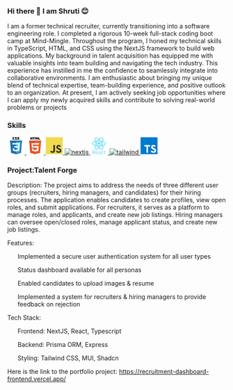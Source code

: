 ### Hi there 👋 I am Shruti 😊
I am a former technical recruiter, currently transitioning into a software engineering role. I completed a rigorous 10-week full-stack coding boot camp at Mind-Mingle. Throughout the program, I honed my technical skills in TypeScript, HTML, and CSS using the NextJS framework to build web applications. My background in talent acquisition has equipped me with valuable insights into team building and navigating the tech industry. This experience has instilled in me the confidence to seamlessly integrate into collaborative environments. I am enthusiastic about bringing my unique blend of technical expertise, team-building experience, and positive outlook to an organization. At present, I am actively seeking job opportunities where I can apply my newly acquired skills and contribute to solving real-world problems or projects


<h3 align="left">Skills</h3>
<p align="left"> <a href="https://www.w3schools.com/css/" target="_blank" rel="noreferrer"> <img src="https://raw.githubusercontent.com/devicons/devicon/master/icons/css3/css3-original-wordmark.svg" alt="css3" width="40" height="40"/> </a> <a href="https://www.w3.org/html/" target="_blank" rel="noreferrer"> <img src="https://raw.githubusercontent.com/devicons/devicon/master/icons/html5/html5-original-wordmark.svg" alt="html5" width="40" height="40"/> </a> <a href="https://developer.mozilla.org/en-US/docs/Web/JavaScript" target="_blank" rel="noreferrer"> <img src="https://raw.githubusercontent.com/devicons/devicon/master/icons/javascript/javascript-original.svg" alt="javascript" width="40" height="40"/> </a> <a href="https://nextjs.org/" target="_blank" rel="noreferrer"> <img src="https://cdn.worldvectorlogo.com/logos/nextjs-2.svg" alt="nextjs" width="40" height="40"/> </a> <a href="https://reactjs.org/" target="_blank" rel="noreferrer"> <img src="https://raw.githubusercontent.com/devicons/devicon/master/icons/react/react-original-wordmark.svg" alt="react" width="40" height="40"/> </a> <a href="https://tailwindcss.com/" target="_blank" rel="noreferrer"> <img src="https://www.vectorlogo.zone/logos/tailwindcss/tailwindcss-icon.svg" alt="tailwind" width="40" height="40"/> </a> <a href="https://www.typescriptlang.org/" target="_blank" rel="noreferrer"> <img src="https://raw.githubusercontent.com/devicons/devicon/master/icons/typescript/typescript-original.svg" alt="typescript" width="40" height="40"/> </a> </p>

<h3 align="left">Project:Talent Forge</h3>

Description: The project aims to address the needs of three different user groups (recruiters, hiring managers, and candidates) for their hiring processes. The application enables candidates to create profiles, view open roles, and submit applications. For recruiters, it serves as a platform to manage roles, and applicants, and create new job listings. Hiring managers can oversee open/closed roles, manage applicant status, and create new job listings.

Features:
<ul>
 Implemented a secure user authentication system for all user
types
</ul>
<ul>
  Status dashboard available for all personas
</ul>
<ul>
  Enabled candidates to upload images & resume
</ul>
<ul>
  Implemented a system for recruiters & hiring managers to
provide feedback on rejection
</ul>
Tech Stack:
<ul></ul>
<ul>
 Frontend: NextJS, React, Typescript
</ul>
<ul>
 Backend: Prisma ORM, Express
</ul>
<ul>
 Styling: Tailwind CSS, MUI, Shadcn
</ul>

 Here is the link to the portfolio project: https://recruitment-dashboard-frontend.vercel.app/


 

<!--
**JShruti/JShruti** is a ✨ _special_ ✨ repository because its `README.md` (this file) appears on your GitHub profile.

Here are some ideas to get you started:

- 🔭 I’m currently working on ...
- 🌱 I’m currently learning ...
- 👯 I’m looking to collaborate on ...
- 🤔 I’m looking for help with ...
- 💬 Ask me about ...
- 📫 How to reach me: ...
- 😄 Pronouns: ...
- ⚡ Fun fact: ...
-->
